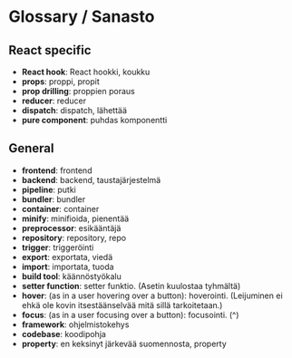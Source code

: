 # Glossary / Sanasto

## React specific

- **React hook**: React hookki, koukku
- **props**: proppi, propit
- **prop drilling**: proppien poraus
- **reducer**: reducer
- **dispatch**: dispatch, lähettää
- **pure component**: puhdas komponentti

## General

- **frontend**: frontend
- **backend**: backend, taustajärjestelmä
- **pipeline**: putki
- **bundler**: bundler
- **container**: container
- **minify**: minifioida, pienentää
- **preprocessor**: esikääntäjä
- **repository**: repository, repo
- **trigger**: triggeröinti
- **export**: exportata, viedä
- **import**: importata, tuoda
- **build tool**: käännöstyökalu
- **setter function**: setter funktio. (Asetin kuulostaa tyhmältä)
- **hover**: (as in a user hovering over a button): hoverointi. (Leijuminen ei ehkä ole kovin itsestäänselvää mitä sillä tarkoitetaan.)
- **focus**: (as in a user focusing over a button): focusointi. (^)
- **framework**: ohjelmistokehys
- **codebase**: koodipohja
- **property**: en keksinyt järkevää suomennosta, property
